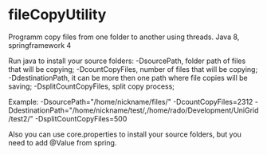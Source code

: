 # fileCopyUtility
Programm copy files from one folder to another using threads.
Java 8, springframework 4

Run java to install  your source folders:
 -DsourcePath, folder path of files that will be copying;
 -DcountCopyFiles, number of files that will be copying;
 -DdestinationPath, it can be more then one path where file copies will be saving;
 -DsplitCountCopyFiles, split copy process;
 
Example: -DsourcePath="/home/nickname/files/" -DcountCopyFiles=2312 -DdestinationPath="/home/nickname/test/,/home/rado/Development/UniGrid/test2/" -DsplitCountCopyFiles=500

Also you can use core.properties to install your source folders, but you need to add @Value from spring.
